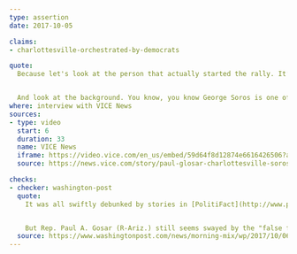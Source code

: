 ```yaml
---
type: assertion
date: 2017-10-05

claims:
- charlottesville-orchestrated-by-democrats

quote:
  Because let's look at the person that actually started the rally. It’s come to our attention that this is a person from Occupy Wall Street that was an Obama sympathizer. So, wait a minute, be careful where you start taking these people to.


  And look at the background. You know, you know George Soros is one of those people that actually helps back these individuals. Who is he? I think he's from Hungary. I think he was Jewish. And I think he turned in his own people to the Nazis. Better be careful where we go with those.
where: interview with VICE News
sources:
- type: video
  start: 6
  duration: 33
  name: VICE News
  iframe: https://video.vice.com/en_us/embed/59d64f8d12874e6616426506?ap=0&autoplay=0&autoStart=false&player_autoStart=false
  source: https://news.vice.com/story/paul-glosar-charlottesville-soros

checks:
- checker: washington-post
  quote:
    It was all swiftly debunked by stories in [PolitiFact](http://www.politifact.com/punditfact/statements/2017/aug/14/alex-jones/infowars-alex-jones-falsely-says-george-soros-hill/), [Snopes](http://www.snopes.com/2017/08/17/jason-kessler-soros-deep-state-plant/), [Politico](http://www.politico.com/magazine/story/2017/08/21/fake-news-charlottesville-215514) and elsewhere.


    But Rep. Paul A. Gosar (R-Ariz.) still seems swayed by the "false flag" theory of the white supremacist violence.
  source: https://www.washingtonpost.com/news/morning-mix/wp/2017/10/06/arizona-congressman-repeats-bogus-claim-that-charlottesville-violence-was-left-wing-plot/
---
```

